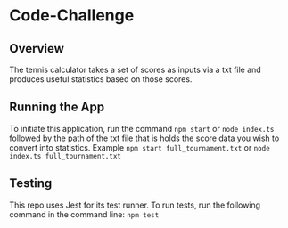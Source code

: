 # Code-Challenge

## Overview
The tennis calculator takes a set of scores as inputs via a txt file and produces useful statistics based on those scores.

## Running the App
To initiate this application, run the command `npm start` or `node index.ts` followed by the path of the txt file that is holds the score data you wish to convert into statistics.
Example `npm start full_tournament.txt` or `node index.ts full_tournament.txt`

## Testing
This repo uses Jest for its test runner. To run tests, run the following command in the command line: `npm test`
